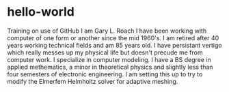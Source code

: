 # hello-world
Training on use of GitHub
I am Gary L. Roach
I have been working with computer of one form or another since the mid 1960's.
I am retired after 40 years working technical fields and am 85 years old.
I have persistant vertigo which really messes up my physical life but doesn't 
precude me from computer work.
I specialize in computer modeling.
I have a BS degree in applied methematics, a minor in theoretical physics and
slightly less than four semesters of electronic engineering.
I am setting this up to try to modify the Elmerfem Helmholtz solver for adaptive
meshing.
